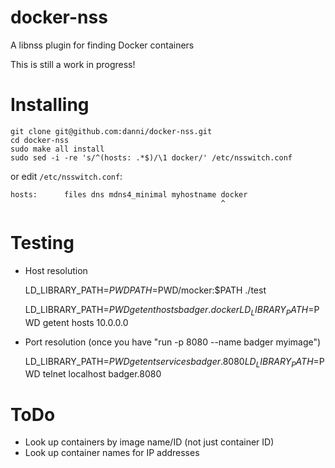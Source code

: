 docker-nss
==========

A libnss plugin for finding Docker containers

This is still a work in progress!

Installing
==========

    git clone git@github.com:danni/docker-nss.git
    cd docker-nss
    sudo make all install
    sudo sed -i -re 's/^(hosts: .*$)/\1 docker/' /etc/nsswitch.conf

or edit `/etc/nsswitch.conf`:

    hosts:      files dns mdns4_minimal myhostname docker
                                                   ^
Testing
=======

 * Host resolution

    LD_LIBRARY_PATH=$PWD PATH=$PWD/mocker:$PATH ./test

    LD_LIBRARY_PATH=$PWD getent hosts badger.docker
    LD_LIBRARY_PATH=$PWD getent hosts 10.0.0.0


 * Port resolution (once you have "run -p 8080 --name badger myimage")

    LD_LIBRARY_PATH=$PWD getent services badger.8080
    LD_LIBRARY_PATH=$PWD telnet localhost badger.8080
    

ToDo
====

 * Look up containers by image name/ID (not just container ID)
 * Look up container names for IP addresses
